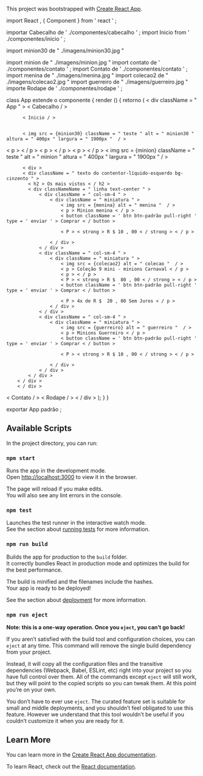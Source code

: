 This project was bootstrapped with [Create React App](https://github.com/facebook/create-react-app).

import  React , { Component } from  ' react ' ;

importar  Cabecalho  de  ' ./componentes/cabecalho ' ;
import  Inicio  from  ' ./componentes/inicio ' ;

import  minion30  de  " ./imagens/minion30.jpg "

import  minion  de  " ./imagens/minion.jpg "
import  contato  de  ' ./componentes/contato ' ;
import  Contato  de  ' ./componentes/contato ' ;
import  menina  de  " ./imagens/menina.jpg "
import  colecao2  de  " ./imagens/colecao2.jpg "
import  guerreiro  de  " ./imagens/guerreiro.jpg "
importe  Rodape  de  ' ./componentes/rodape ' ;

class  App  estende o  componente {
  render () {
    retorno (
      < div className = " App " >
          < Cabecalho / >

          < Inicio / >


          < img src = {minion30} className = " teste " alt = " minion30 " altura = " 400px " largura = " 1900px "  / >
          
< p > < / p >
< p > < / p >
< p > < / p >
          < img src = {minion} className = " teste " alt = " minion " altura = " 400px " largura = " 1900px "  / >

          < div >
          < div className = " texto do contentor-líquido-esquerdo bg-cinzento " >
            < h2 > Os mais vistos < / h2 >
            < div classNameName = " linha text-center " >
                < div className = " col-sm-4 " >
                    < div className = " miniatura " >
                        < img src = {menina} alt = " menina "  / >
                        < p > Minion menina < / p >
                        < button className = ' btn btn-padrão pull-right ' type = ' enviar ' > Comprar < / button >

                        < P > < strong > R $ 10 , 00 < / strong > < / p >

                    < / div >
                < / div >
                < div className = " col-sm-4 " >
                    < div className = " miniatura " >
                        < img src = {colecao2} alt = " colecao "  / >
                        < p > Coleção 9 mini - minions Carnaval < / p >
                        < p > < / p >
                        < P > < strong > R $  80 , 00 < / strong > < / p >
                        < button className = ' btn btn-padrão pull-right ' type = ' enviar ' > Comprar < / button >

                        < P > 4x de R $  20 , 00 Sem Juros < / p >
                    < / div >
                < / div >
                < div className = " col-sm-4 " >
                    < div className = " miniatura " >
                        < img src = {guerreiro} alt = " guerreiro "  / >
                        < p > Minions Guerreiro < / p >
                        < button className = ' btn btn-padrão pull-right ' type = ' enviar ' > Comprar < / button >

                        < P > < strong > R $ 10 , 00 < / strong > < / p >

                    < / div >
                < / div >
            < / div >
        < / div >
        < / div >

< Contato / >
< Rodape / >
      < / div >
    );
  }
}

exportar  App padrão  ;


## Available Scripts

In the project directory, you can run:

### `npm start`

Runs the app in the development mode.<br>
Open [http://localhost:3000](http://localhost:3000) to view it in the browser.

The page will reload if you make edits.<br>
You will also see any lint errors in the console.

### `npm test`

Launches the test runner in the interactive watch mode.<br>
See the section about [running tests](https://facebook.github.io/create-react-app/docs/running-tests) for more information.

### `npm run build`

Builds the app for production to the `build` folder.<br>
It correctly bundles React in production mode and optimizes the build for the best performance.

The build is minified and the filenames include the hashes.<br>
Your app is ready to be deployed!

See the section about [deployment](https://facebook.github.io/create-react-app/docs/deployment) for more information.

### `npm run eject`

**Note: this is a one-way operation. Once you `eject`, you can’t go back!**

If you aren’t satisfied with the build tool and configuration choices, you can `eject` at any time. This command will remove the single build dependency from your project.

Instead, it will copy all the configuration files and the transitive dependencies (Webpack, Babel, ESLint, etc) right into your project so you have full control over them. All of the commands except `eject` will still work, but they will point to the copied scripts so you can tweak them. At this point you’re on your own.

You don’t have to ever use `eject`. The curated feature set is suitable for small and middle deployments, and you shouldn’t feel obligated to use this feature. However we understand that this tool wouldn’t be useful if you couldn’t customize it when you are ready for it.

## Learn More

You can learn more in the [Create React App documentation](https://facebook.github.io/create-react-app/docs/getting-started).

To learn React, check out the [React documentation](https://reactjs.org/).
